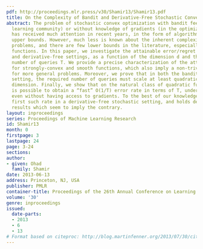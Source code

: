 ```yaml
---
pdf: http://proceedings.mlr.press/v30/Shamir13/Shamir13.pdf
title: On the Complexity of Bandit and Derivative-Free Stochastic Convex Optimization
abstract: The problem of stochastic convex optimization with bandit feedback (in the
  learning community) or without knowledge of gradients (in the optimization community)
  has received much attention in recent years, in the form of algorithms and performance
  upper bounds. However, much less is known about the inherent complexity of these
  problems, and there are few lower bounds in the literature, especially for nonlinear
  functions. In this paper, we investigate the attainable error/regret in the bandit
  and derivative-free settings, as a function of the dimension d and the available
  number of queries T. We provide a precise characterization of the attainable performance
  for strongly-convex and smooth functions, which also imply a non-trivial lower bound
  for more general problems. Moreover, we prove that in both the bandit and derivative-free
  setting, the required number of queries must scale at least quadratically with the
  dimension. Finally, we show that on the natural class of quadratic functions, it
  is possible to obtain a “fast” O(1/T) error rate in terms of T, under mild assumptions,
  even without having access to gradients. To the best of our knowledge, this is the
  first such rate in a derivative-free stochastic setting, and holds despite previous
  results which seem to imply the contrary.
layout: inproceedings
series: Proceedings of Machine Learning Research
id: Shamir13
month: 0
firstpage: 3
lastpage: 24
page: 3-24
sections: 
author:
- given: Ohad
  family: Shamir
date: 2013-06-13
address: Princeton, NJ, USA
publisher: PMLR
container-title: Proceedings of the 26th Annual Conference on Learning Theory
volume: '30'
genre: inproceedings
issued:
  date-parts:
  - 2013
  - 6
  - 13
# Format based on citeproc: http://blog.martinfenner.org/2013/07/30/citeproc-yaml-for-bibliographies/
---
```

